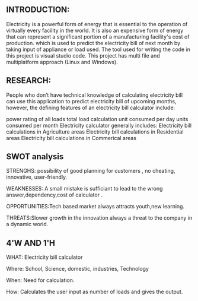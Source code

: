 
## INTRODUCTION: 
 Electricity is a powerful form of energy that is essential to the operation of virtually every facility in the world. It is also an expensive form of energy that can represent a significant portion of a manufacturing facility's cost of production.
 which is used to predict the electricity bill of next month by taking input of appliance or load used. The tool used for writing the code in this project is visual studio code. This project has multi file and multiplatform approach (Linux and Windows).
## RESEARCH:
People who don’t have technical knowledge of calculating electricity bill can use this application to predict electricity bill of upcoming months, however, the defining features of an electricity bill calculator include:

power rating of all loads
total load calculation
unit consumed per day
units consumed per month
Electricity calculator generally includes:
 Electricity bill calculations in Agriculture areas 
 Electricity bill calculations in Residential areas
 Electricity bill calculations in Commerical areas 
## SWOT analysis
STRENGHS: possibility of good planning for customers , no cheating, innovative, user-friendly.

WEAKNESSES: A small mistake is sufficiant to lead to the wrong answer,dependency,cost of calculator .

OPPORTUNITIES:Tech based market  always attracts youth,new learning.

THREATS:Slower growth in the innovation always a threat to the company in a dynamic world.



## 4'W AND 1'H
WHAT: Electricity bill calculator

Where: School, Science, domestic, industries, Technology

When: Need for calculation.

How: Calculates the user input as number of loads and gives the output.
